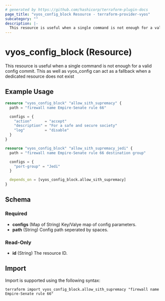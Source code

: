 ```yaml
---
# generated by https://github.com/hashicorp/terraform-plugin-docs
page_title: "vyos_config_block Resource - terraform-provider-vyos"
subcategory: ""
description: |-
  This resource is useful when a single command is not enough for a valid config commit. This as well as vyos_config can act as a fallback when a dedicated resource does not exist
---
```


# vyos_config_block (Resource)

This resource is useful when a single command is not enough for a valid config commit. This as well as vyos_config can act as a fallback when a dedicated resource does not exist

## Example Usage

```terraform
resource "vyos_config_block" "allow_sith_supremacy" {
  path = "firewall name Empire-Senate rule 66"

  configs = {
    "action"      = "accept"
    "description" = "For a safe and secure society"
    "log"         = "disable"
  }
}

resource "vyos_config_block" "allow_sith_supremacy_jedi" {
  path = "firewall name Empire-Senate rule 66 destination group"

  configs = {
    "port-group" = "Jedi"
  }

  depends_on = [vyos_config_block.allow_sith_supremacy]
}
```

<!-- schema generated by tfplugindocs -->
## Schema

### Required

- **configs** (Map of String) Key/Valye map of config parameters.
- **path** (String) Config path seperated by spaces.

### Read-Only

- **id** (String) The resource ID.

## Import

Import is supported using the following syntax:

```shell
terraform import vyos_config_block.allow_sith_supremacy "firewall name Empire-Senate rule 66"
```
